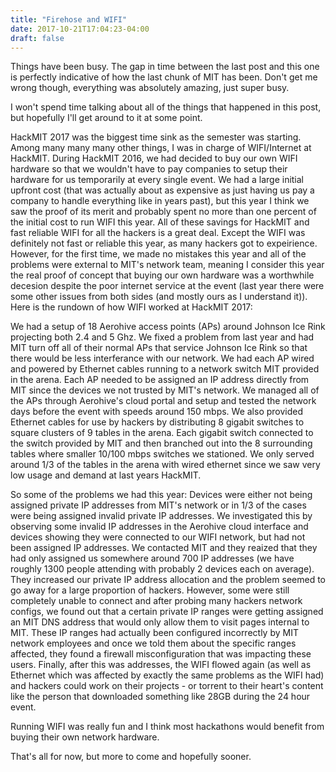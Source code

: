 ```yaml
---
title: "Firehose and WIFI"
date: 2017-10-21T17:04:23-04:00
draft: false
---
```


Things have been busy. The gap in time between the last post and this one is perfectly indicative of how the last chunk of MIT has been. Don't get me wrong though, everything was absolutely amazing, just super busy.

I won't spend time talking about all of the things that happened in this post, but hopefully I'll get around to it at some point.

HackMIT 2017 was the biggest time sink as the semester was starting. Among many many many other things, I was in charge of WIFI/Internet at HackMIT. During HackMIT 2016, we had decided to buy our own WIFI hardware so that we wouldn't have to pay companies to setup their hardware for us temporarily at every single event. We had a large initial upfront cost (that was actually about as expensive as just having us pay a company to handle everything like in years past), but this year I think we saw the proof of its merit and probably spent no more than one percent of the initial cost to run WIFI this year. All of these savings for HackMIT and fast reliable WIFI for all the hackers is a great deal. Except the WIFI was definitely not fast or reliable this year, as many hackers got to expeirience. However, for the first time, we made no mistakes this year and all of the problems were external to MIT's network team, meaning I consider this year the real proof of concept that buying our own hardware was a worthwhile decesion despite the poor internet service at the event (last year there were some other issues from both sides (and mostly ours as I understand it)). Here is the rundown of how WIFI worked at HackMIT 2017:

We had a setup of 18 Aerohive access points (APs) around Johnson Ice Rink projecting both 2.4 and 5 Ghz. We fixed a problem from last year and had MIT turn off all of their normal APs that service Johnson Ice Rink so that there would be less interferance with our network. We had each AP wired and powered by Ethernet cables running to a network switch MIT provided in the arena. Each AP needed to be assigned an IP address directly from MIT since the devices we not trusted by MIT's network. We managed all of the APs through Aerohive's cloud portal and setup and tested the network days before the event with speeds around 150 mbps. We also provided Ethernet cables for use by hackers by distributing 8 gigabit switches to square clusters of 9 tables in the arena. Each gigabit switch connected to the switch provided by MIT and then branched out into the 8 surrounding tables where smaller 10/100 mbps switches we stationed. We only served around 1/3 of the tables in the arena with wired ethernet since we saw very low usage and demand at last years HackMIT.

So some of the problems we had this year:
Devices were either not being assigned private IP addresses from MIT's network or in 1/3 of the cases were being assigned invalid private IP addresses. We investigated this by observing some invalid IP addresses in the Aerohive cloud interface and devices showing they were connected to our WIFI network, but had not been assigned IP addresses. We contacted MIT and they reaized that they had only assigned us somewhere around 700 IP addresses (we have roughly 1300 people attending with probably 2 devices each on average). They increased our private IP address allocation and the problem seemed to go away for a large proportion of hackers. However, some were still completely unable to connect and after probing many hackers network configs, we found out that a certain private IP ranges were getting assigned an MIT DNS address that would only allow them to visit pages internal to MIT. These IP ranges had actually been configured incorrectly by MIT network employees and once we told them about the specific ranges affected, they found a firewall misconfiguration that was impacting these users. Finally, after this was addresses, the WIFI flowed again (as well as Ethernet which was affected by exactly the same problems as the WIFI had) and hackers could work on their projects - or torrent to their heart's content like the person that downloaded something like 28GB during the 24 hour event.

Running WIFI was really fun and I think most hackathons would benefit from buying their own network hardware.

That's all for now, but more to come and hopefully sooner.